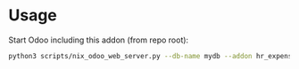 # Usage

Start Odoo including this addon (from repo root):

```bash
python3 scripts/nix_odoo_web_server.py --db-name mydb --addon hr_expense_journal
```
